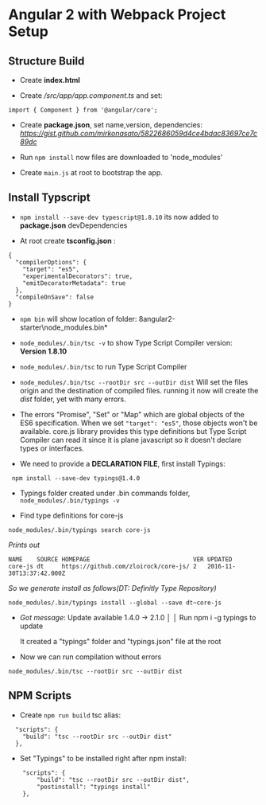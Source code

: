 # Angular 2 with Webpack Project Setup

## Structure Build

* Create **index.html**

* Create */src/app/app.component.ts* and set: 

```
import { Component } from '@angular/core';
```

* Create **package.json**, set name,version, dependencies: *https://gist.github.com/mirkonasato/5822686059d4ce4bdac83697ce7c89dc*

* Run `npm install` now files are downloaded to 'node_modules'

* Create `main.js` at root to bootstrap the app.

## Install Typscript

* `npm install --save-dev typescript@1.8.10` its now added to **package.json** devDependencies

* At root create **tsconfig.json**  :

```
{  
  "compilerOptions": {
    "target": "es5",
    "experimentalDecorators": true,  
    "emitDecoratorMetadata": true  
  },  
  "compileOnSave": false  
}
``` 

* `npm bin` will show location of folder: 8angular2-starter\node_modules\.bin*

* `node_modules/.bin/tsc -v` to show Type Script Compiler version: **Version 1.8.10**

* `node_modules/.bin/tsc` to run Type Script Compiler

* `node_modules/.bin/tsc --rootDir src --outDir dist` Will set the files origin and the destination of compiled files.
running it now will create the *dist* folder, yet with many errors.

* The errors  "Promise", "Set" or "Map" which are global objects of the ES6 specification. When we set `"target": "es5"`, those objects won't be available.
core.js library provides this type definitions but Type Script Compiler can read it since it is plane javascript so it doesn't declare types or interfaces.

* We need to provide a **DECLARATION FILE**, first install Typings:

```
 npm install --save-dev typings@1.4.0  
```

* Typings folder created under .bin commands folder, `node_modules/.bin/typings -v`

* Find type definitions for core-js
```
node_modules/.bin/typings search core-js
```
*Prints out*

```
NAME    SOURCE HOMEPAGE                             VER UPDATED
core-js dt     https://github.com/zloirock/core-js/ 2   2016-11-30T13:37:42.000Z
```
*So we generate install as follows(DT: Definitly Type Repository)*
```
node_modules/.bin/typings install --global --save dt~core-js
```
* *Got message*: Update available 1.4.0 → 2.1.0      │
   │            Run npm i -g typings to update

   It created a "typings" folder and "typings.json" file at the root

* Now we can run compilation without errors
```
node_modules/.bin/tsc --rootDir src --outDir dist
```

## NPM Scripts

* Create `npm run build` tsc alias:
```
  "scripts": {
    "build": "tsc --rootDir src --outDir dist"
  },
  ```
* Set "Typings" to be installed right after npm install:
```
    "scripts": {
        "build": "tsc --rootDir src --outDir dist",
        "postinstall": "typings install"
    },
```
